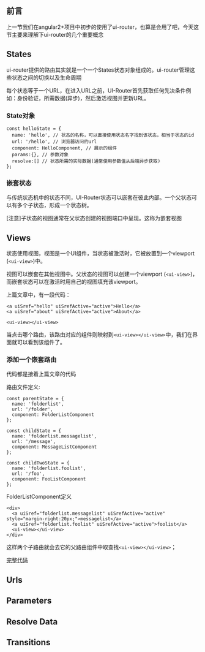 ## 前言
上一节我们在angular2+项目中初步的使用了ui-router，也算是会用了吧，今天这节主要来理解下ui-router的几个重要概念

## States
ui-router提供的路由其实就是一个一个States状态对象组成的。ui-router管理这些状态之间的切换以及生命周期

每个状态等于一个URL，在进入URL之前，UI-Router首先获取任何先决条件例如：身份验证，所需数据(异步)，然后激活视图并更新URL。

### State对象
```
const helloState = {
  name: 'hello', // 状态的名称，可以直接使用状态名字找到该状态，相当于状态的id
  url: '/hello', // 浏览器访问的url
  component: HelloComponent, // 展示的组件
  params:{}, // 参数对象
  resolve:[] // 状态所需的实际数据(通常使用参数值从后端异步获取)
};
```

### 嵌套状态
与传统状态机中的状态不同，UI-Router状态可以嵌套在彼此内部。一个父状态可以有多个子状态，形成一个状态树。

[注意]子状态的视图通常在父状态创建的视图端口中呈现。这称为嵌套视图

## Views
状态使用视图，视图是一个UI组件，当状态被激活时，它被放置到一个viewport (`<ui-view>`)中。

视图可以嵌套在其他视图中。父状态的视图可以创建一个viewport (`<ui-view>`)，而嵌套状态可以在激活时用自己的视图填充该viewport。

上篇文章中，有一段代码：
```
<a uiSref="hello" uiSrefActive="active">Hello</a>
<a uiSref="about" uiSrefActive="active">About</a>

<ui-view></ui-view>
```
当点击哪个路由，该路由对应的组件则映射到`<ui-view></ui-view>`中，我们在界面就可以看到该组件了。

### 添加一个嵌套路由
代码都是接着上篇文章的代码

路由文件定义:
```
const parentState = {
  name: 'folderlist',
  url: '/folder',
  component: FolderListComponent
};

const childState = {
  name: 'folderlist.messagelist',
  url: '/message',
  component: MessageListComponent
};

const childTwoState = {
  name: 'folderlist.foolist',
  url: '/foo',
  component: FooListComponent
};
```

FolderListComponent定义
```
<div>
  <a uiSref="folderlist.messagelist" uiSrefActive="active" style="margin-right:20px;">messagelist</a>
  <a uiSref="folderlist.foolist" uiSrefActive="active">foolist</a>
  <ui-view></ui-view>
</div>
```

这样两个子路由就会去它的父路由组件中取查找`<ui-view></ui-view>`；

[完整代码](https://github.com/shiyou00/angular-ui-router)

## Urls

## Parameters

## Resolve Data

## Transitions
